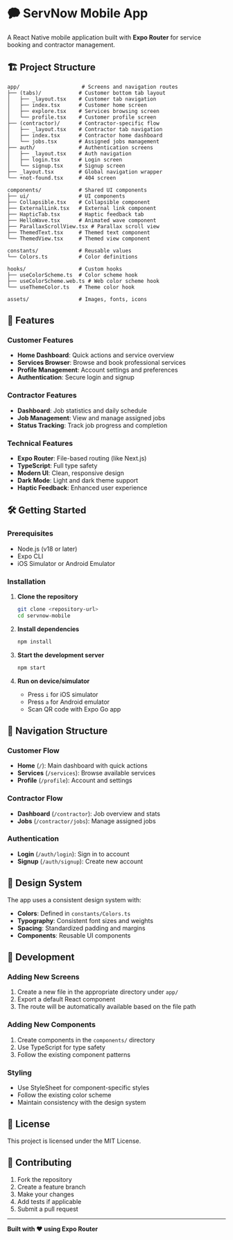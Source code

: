 # 🗭 ServNow Mobile App

A React Native mobile application built with **Expo Router** for service booking and contractor management.

## 🏗️ Project Structure

```
app/                    # Screens and navigation routes
├── (tabs)/            # Customer bottom tab layout
│   ├── _layout.tsx    # Customer tab navigation
│   ├── index.tsx      # Customer home screen
│   ├── explore.tsx    # Services browsing screen
│   └── profile.tsx    # Customer profile screen
├── (contractor)/      # Contractor-specific flow
│   ├── _layout.tsx    # Contractor tab navigation
│   ├── index.tsx      # Contractor home dashboard
│   └── jobs.tsx       # Assigned jobs management
├── auth/              # Authentication screens
│   ├── _layout.tsx    # Auth navigation
│   ├── login.tsx      # Login screen
│   └── signup.tsx     # Signup screen
├── _layout.tsx        # Global navigation wrapper
└── +not-found.tsx     # 404 screen

components/            # Shared UI components
├── ui/                # UI components
├── Collapsible.tsx    # Collapsible component
├── ExternalLink.tsx   # External link component
├── HapticTab.tsx      # Haptic feedback tab
├── HelloWave.tsx      # Animated wave component
├── ParallaxScrollView.tsx # Parallax scroll view
├── ThemedText.tsx     # Themed text component
└── ThemedView.tsx     # Themed view component

constants/             # Reusable values
└── Colors.ts          # Color definitions

hooks/                 # Custom hooks
├── useColorScheme.ts  # Color scheme hook
├── useColorScheme.web.ts # Web color scheme hook
└── useThemeColor.ts   # Theme color hook

assets/                # Images, fonts, icons
```

## 🚀 Features

### Customer Features
- **Home Dashboard**: Quick actions and service overview
- **Services Browser**: Browse and book professional services
- **Profile Management**: Account settings and preferences
- **Authentication**: Secure login and signup

### Contractor Features
- **Dashboard**: Job statistics and daily schedule
- **Job Management**: View and manage assigned jobs
- **Status Tracking**: Track job progress and completion

### Technical Features
- **Expo Router**: File-based routing (like Next.js)
- **TypeScript**: Full type safety
- **Modern UI**: Clean, responsive design
- **Dark Mode**: Light and dark theme support
- **Haptic Feedback**: Enhanced user experience

## 🛠️ Getting Started

### Prerequisites
- Node.js (v18 or later)
- Expo CLI
- iOS Simulator or Android Emulator

### Installation

1. **Clone the repository**
   ```bash
   git clone <repository-url>
   cd servnow-mobile
   ```

2. **Install dependencies**
   ```bash
   npm install
   ```

3. **Start the development server**
   ```bash
   npm start
   ```

4. **Run on device/simulator**
   - Press `i` for iOS simulator
   - Press `a` for Android emulator
   - Scan QR code with Expo Go app

## 📱 Navigation Structure

### Customer Flow
- **Home** (`/`): Main dashboard with quick actions
- **Services** (`/services`): Browse available services
- **Profile** (`/profile`): Account and settings

### Contractor Flow
- **Dashboard** (`/contractor`): Job overview and stats
- **Jobs** (`/contractor/jobs`): Manage assigned jobs

### Authentication
- **Login** (`/auth/login`): Sign in to account
- **Signup** (`/auth/signup`): Create new account

## 🎨 Design System

The app uses a consistent design system with:
- **Colors**: Defined in `constants/Colors.ts`
- **Typography**: Consistent font sizes and weights
- **Spacing**: Standardized padding and margins
- **Components**: Reusable UI components

## 🔧 Development

### Adding New Screens
1. Create a new file in the appropriate directory under `app/`
2. Export a default React component
3. The route will be automatically available based on the file path

### Adding New Components
1. Create components in the `components/` directory
2. Use TypeScript for type safety
3. Follow the existing component patterns

### Styling
- Use StyleSheet for component-specific styles
- Follow the existing color scheme
- Maintain consistency with the design system

## 📄 License

This project is licensed under the MIT License.

## 🤝 Contributing

1. Fork the repository
2. Create a feature branch
3. Make your changes
4. Add tests if applicable
5. Submit a pull request

---

**Built with ❤️ using Expo Router**
